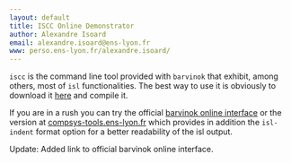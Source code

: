 ```yaml
---
layout: default
title: ISCC Online Demonstrator
author: Alexandre Isoard
email: alexandre.isoard@ens-lyon.fr
www: perso.ens-lyon.fr/alexandre.isoard/
---
```

``iscc`` is the command line tool provided with ``barvinok`` that exhibit,
among others, most of ``isl`` functionalities. The best way to use it is
obviously to download it [here][barvinok] and compile it.

If you are in a rush you can try the official
[barvinok online interface][barvinok-cgi] or the version at
[compsys-tools.ens-lyon.fr][compsys-tools]
which provides in addition the ``isl-indent`` format option for a better
readability of the isl output.

Update: Added link to official barvinok online interface.

[barvinok]: http://barvinok.gforge.inria.fr/
[compsys-tools]: http://compsys-tools.ens-lyon.fr/iscc/
[barvinok-cgi]: http://www.cs.kuleuven.be/cgi-bin/dtai/barvinok.cgi
